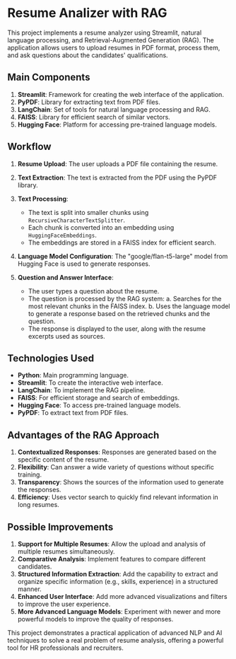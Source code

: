 # Resume Analizer with RAG

This project implements a resume analyzer using Streamlit, natural language processing, and Retrieval-Augmented Generation (RAG). The application allows users to upload resumes in PDF format, process them, and ask questions about the candidates' qualifications.

## Main Components

1. **Streamlit**: Framework for creating the web interface of the application.
2. **PyPDF**: Library for extracting text from PDF files.
3. **LangChain**: Set of tools for natural language processing and RAG.
4. **FAISS**: Library for efficient search of similar vectors.
5. **Hugging Face**: Platform for accessing pre-trained language models.

## Workflow

1. **Resume Upload**: The user uploads a PDF file containing the resume.

2. **Text Extraction**: The text is extracted from the PDF using the PyPDF library.

3. **Text Processing**:
	- The text is split into smaller chunks using `RecursiveCharacterTextSplitter`.
	- Each chunk is converted into an embedding using `HuggingFaceEmbeddings`.
	- The embeddings are stored in a FAISS index for efficient search.

4. **Language Model Configuration**: The "google/flan-t5-large" model from Hugging Face is used to generate responses.

5. **Question and Answer Interface**:
	- The user types a question about the resume.
	- The question is processed by the RAG system:
	  a. Searches for the most relevant chunks in the FAISS index.
	  b. Uses the language model to generate a response based on the retrieved chunks and the question.
	- The response is displayed to the user, along with the resume excerpts used as sources.

## Technologies Used

- **Python**: Main programming language.
- **Streamlit**: To create the interactive web interface.
- **LangChain**: To implement the RAG pipeline.
- **FAISS**: For efficient storage and search of embeddings.
- **Hugging Face**: To access pre-trained language models.
- **PyPDF**: To extract text from PDF files.

## Advantages of the RAG Approach

1. **Contextualized Responses**: Responses are generated based on the specific content of the resume.
2. **Flexibility**: Can answer a wide variety of questions without specific training.
3. **Transparency**: Shows the sources of the information used to generate the responses.
4. **Efficiency**: Uses vector search to quickly find relevant information in long resumes.

## Possible Improvements

1. **Support for Multiple Resumes**: Allow the upload and analysis of multiple resumes simultaneously.
2. **Comparative Analysis**: Implement features to compare different candidates.
3. **Structured Information Extraction**: Add the capability to extract and organize specific information (e.g., skills, experience) in a structured manner.
4. **Enhanced User Interface**: Add more advanced visualizations and filters to improve the user experience.
5. **More Advanced Language Models**: Experiment with newer and more powerful models to improve the quality of responses.

This project demonstrates a practical application of advanced NLP and AI techniques to solve a real problem of resume analysis, offering a powerful tool for HR professionals and recruiters.

